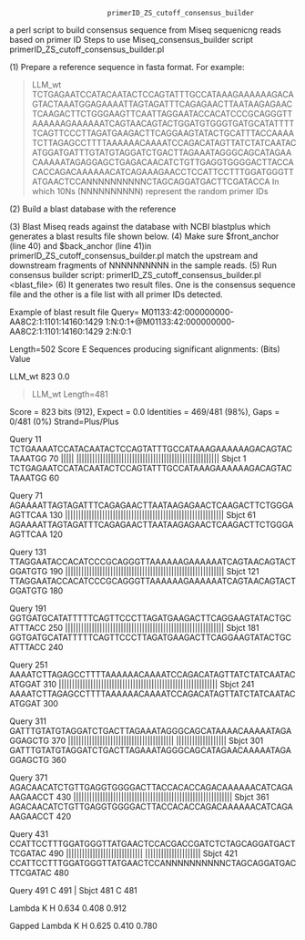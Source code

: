                             primerID_ZS_cutoff_consensus_builder
a perl script to build consensus sequence from Miseq sequenicng reads based on primer ID
	Steps to use Miseq_consensus_builder script primerID_ZS_cutoff_consensus_builder.pl

(1)	Prepare a reference sequence in fasta format. For example:
>LLM_wt
TCTGAGAATCCATACAATACTCCAGTATTTGCCATAAAGAAAAAAGACAGTACTAAATGGAGAAAATTAGTAGATTTCAGAGAACTTAATAAGAGAACTCAAGACTTCTGGGAAGTTCAATTAGGAATACCACATCCCGCAGGGTTAAAAAAGAAAAAATCAGTAACAGTACTGGATGTGGGTGATGCATATTTTTCAGTTCCCTTAGATGAAGACTTCAGGAAGTATACTGCATTTACCAAAATCTTAGAGCCTTTTAAAAAACAAAATCCAGACATAGTTATCTATCAATACATGGATGATTTGTATGTAGGATCTGACTTAGAAATAGGGCAGCATAGAACAAAAATAGAGGAGCTGAGACAACATCTGTTGAGGTGGGGACTTACCACACCAGACAAAAAACATCAGAAAGAACCTCCATTCCTTTGGATGGGTTATGAACTCCANNNNNNNNNNCTAGCAGGATGACTTCGATACCA
In which 10Ns (NNNNNNNNNN) represent the random primer IDs

(2)	Build a blast database with the reference 

(3)	Blast Miseq reads against the database with NCBI blastplus which generates a blast results file shown below. 
(4)	Make sure $front_anchor (line 40) and $back_anchor (line 41)in primerID_ZS_cutoff_consensus_builder.pl match the upstream and downstream fragments of NNNNNNNNNN in the sample reads. 
(5)	Run consensus builder script:
primerID_ZS_cutoff_consensus_builder.pl <blast_file>
(6)	It generates two result files. One is the consensus sequence file and the other is a file list with all primer IDs detected. 

Example of blast result file
Query= M01133:42:000000000-AA8C2:1:1101:14160:1429
1:N:0:1+@M01133:42:000000000-AA8C2:1:1101:14160:1429 2:N:0:1

Length=502
                                                                      Score     E
Sequences producing significant alignments:                          (Bits)  Value

  LLM_wt                                                               823    0.0


> LLM_wt
Length=481

 Score =  823 bits (912),  Expect = 0.0
 Identities = 469/481 (98%), Gaps = 0/481 (0%)
 Strand=Plus/Plus

Query  11   TCTGAAAATCCATACAATACTCCAGTATTTGCCATAAAGAAAAAAGACAGTACTAAATGG  70
            ||||| ||||||||||||||||||||||||||||||||||||||||||||||||||||||
Sbjct  1    TCTGAGAATCCATACAATACTCCAGTATTTGCCATAAAGAAAAAAGACAGTACTAAATGG  60

Query  71   AGAAAATTAGTAGATTTCAGAGAACTTAATAAGAGAACTCAAGACTTCTGGGAAGTTCAA  130
            ||||||||||||||||||||||||||||||||||||||||||||||||||||||||||||
Sbjct  61   AGAAAATTAGTAGATTTCAGAGAACTTAATAAGAGAACTCAAGACTTCTGGGAAGTTCAA  120

Query  131  TTAGGAATACCACATCCCGCAGGGTTAAAAAAGAAAAAATCAGTAACAGTACTGGATGTG  190
            ||||||||||||||||||||||||||||||||||||||||||||||||||||||||||||
Sbjct  121  TTAGGAATACCACATCCCGCAGGGTTAAAAAAGAAAAAATCAGTAACAGTACTGGATGTG  180

Query  191  GGTGATGCATATTTTTCAGTTCCCTTAGATGAAGACTTCAGGAAGTATACTGCATTTACC  250
            ||||||||||||||||||||||||||||||||||||||||||||||||||||||||||||
Sbjct  181  GGTGATGCATATTTTTCAGTTCCCTTAGATGAAGACTTCAGGAAGTATACTGCATTTACC  240

Query  251  AAAATCTTAGAGCCTTTTAAAAAACAAAATCCAGACATAGTTATCTATCAATACATGGAT  310
            ||||||||||||||||||||||||||||||||||||||||||||||||||||||||||||
Sbjct  241  AAAATCTTAGAGCCTTTTAAAAAACAAAATCCAGACATAGTTATCTATCAATACATGGAT  300

Query  311  GATTTGTATGTAGGATCTGACTTAGAAATAGGGCAGCATAAAACAAAAATAGAGGAGCTG  370
            |||||||||||||||||||||||||||||||||||||||| |||||||||||||||||||
Sbjct  301  GATTTGTATGTAGGATCTGACTTAGAAATAGGGCAGCATAGAACAAAAATAGAGGAGCTG  360

Query  371  AGACAACATCTGTTGAGGTGGGGACTTACCACACCAGACAAAAAACATCAGAAAGAACCT  430
            ||||||||||||||||||||||||||||||||||||||||||||||||||||||||||||
Sbjct  361  AGACAACATCTGTTGAGGTGGGGACTTACCACACCAGACAAAAAACATCAGAAAGAACCT  420

Query  431  CCATTCCTTTGGATGGGTTATGAACTCCACGACCGATCTCTAGCAGGATGACTTCGATAC  490
            |||||||||||||||||||||||||||||          |||||||||||||||||||||
Sbjct  421  CCATTCCTTTGGATGGGTTATGAACTCCANNNNNNNNNNCTAGCAGGATGACTTCGATAC  480

Query  491  C  491
            |
Sbjct  481  C  481

Lambda      K        H
   0.634    0.408    0.912

Gapped
Lambda      K        H
   0.625    0.410    0.780

